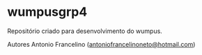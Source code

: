 # wumpusgrp4
Repositório criado para desenvolvimento do wumpus.

Autores
Antonio Francelino (antoniofrancelinoneto@hotmail.com)
